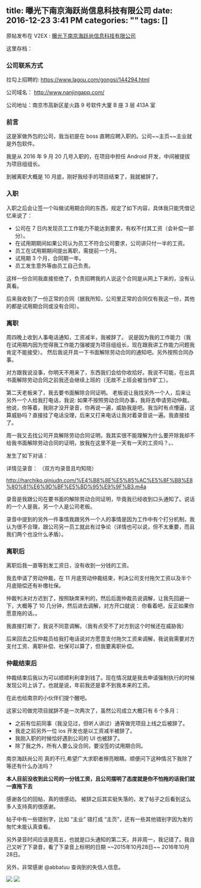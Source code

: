 title: 曝光下南京海跃尚信息科技有限公司
date: 2016-12-23 3:41 PM
categories: ""
tags: []
---

原帖发布在 V2EX : [曝光下南京海跃尚信息科技有限公司][1]

这里存档：

### 公司联系方式

拉勾上招聘的: https://www.lagou.com/gongsi/144294.html

公司域名： http://www.nanjingapp.com/ 

公司地址：南京市高新区星火路 9 号软件大厦 B 座 3 层 413A 室

### 前言

这是家做外包的公司，我当初是在 boss 直聘应聘入职的。公司\~\~主页\~\~主业就是外包软件。

我是从 2016 年 9 月 20 几号入职的，在项目中担任 Android 开发，中间被提拔为项目组组长。

到被离职大概是 10 月底，刚好我经手的项目结束了，我就被辞了。

### 入职

入职之后会让签一个叫做试用期合同的东西，规定了如下内容，具体我只能凭借记忆来说了：

* 公司在 7 日内发现员工工作能力不能达到要求，有权不付其工资（会补偿一部分）。
* 在试用期期间如果公司认为员工不符合公司要求，公司讲只付一半的工资。
* 员工在试用期期间提出离职，需提前一个月。
* 试用期 3 个月，合同期一年。
* 员工发生意外等由员工自己负责。

这样一份合同我直接拒绝了，负责招聘我的人说这个合同是从网上下来的，没有认真看。

后来我收到了一份正常的合同（据我所知，公司里正常的合同仅有我这一份，其他的都是试用期合同或没有合同）。

### 离职

周四晚上收到人事电话通知，工资减半，我被辞了。 说是因为我的工作能力（我在试用期内因为觉得我工作能力强被提为项目组组长，现在跟我讲工作能力问题我肯定不能接受）。 然后我说开具一下书面解除劳动合同的通知吧。另外按照合同办事。

对方跟我说没事，你明天不用来了，东西我们会给你收拾好。我说不可能，在出具书面解除劳动合同之前我还会继续上班的（无故不上班会被当作旷工）。

第二天老板来了，我去要书面解除合同证明。 老板说让我找另外一个人，后来让另外一个人给我打电话，我说: 如果不按照劳动合同办事，我将去申请劳动仲裁。 他说，你等着，我刚才没开录音，你再说一遍，威胁我是吧。我当时有点懵逼，这算威胁吗？直接挂了电话没理，后来又打来电话让我对着录音说一遍。我直接挂了。

周一我又去找公司开具解除劳动合同证明，我其实很不能理解为什么要开除我却不给我书面解除劳动合同的证明，放我在这里不是一天有一天的工资吗？。、

发生了如下对话：

详情见录音： （双方均录音且均知晓）

http://harchiko.qiniudn.com/%E4%B8%8E%E5%85%AC%E5%8F%B8%E8%80%81%E6%9D%BF%E5%BD%95%E9%9F%B3.m4a

录音是我跟公司在要书面的解除劳动合同证明，毕竟我已经收到口头通知了。说话的一个人是我，另一个人是公司老板。

录音中提到的另外一件事情我跟另外一个人的事情是因为工作中有个打分机制，我认为很不合理，跟公司另一员工就此有过争论（详情也可以说，但不太重要，而且我们两个也没什么矛盾）。

### 离职后

离职后我一直等到发工资日，没有收到一分钱的工资。

我去申请了劳动仲裁，在 11 月底劳动仲裁结束，判决公司支付拖欠工资以及半个月底赔偿还有补缴社保。

仲裁判决对方迟到了，按照缺席来判的，然后后面仲裁员说调解，让我先回避一下，大概等了 10 几分钟，然后进去调解，对方开口就说： 你看着吧，反正如果你愿意拖的话。。

我直接打断了，我说不同意调解。（我有点受不了对方到这个时候还在威胁我）

后来回去之后仲裁员给我打电话说对方愿意支付拖欠工资来调解，我说我需要对方支付工资、离职补偿、社保可以算了，但我要离职补偿。

### 仲裁结束后

仲裁结束后我以为可以顺顺利利拿到钱了。现在情况就是我去申请强制执行的时候发现公司上诉了。也就是说，年前我还是拿不到我本来的工资。

在此也给南京的小伙伴们提个醒吧。

这家公司做完项目就辞不是一次两次了，虽然公司成立大概只有 6 个多月：

* 之前有位前同事（我没见过，但听人讲过）通宵做完项目上线之后被辞了。
* 我走之前另外一位 ios 开发也是以工资减半被辞了。
* 我刚入职的时候恰好遇到公司的 UI 也被辞了。
* 除了我之外，所有人要么没合同，要没签的试用期合同。

南京海跃尚公司 真的不行,希望广大求职者擦亮眼睛。顺便问下这种情况下我除了等还有什么办法吗？

**本人目前没收到此公司的一分钱工资，且公司摆明了态度就是你不怕拖的话我们就一直拖下去**

感谢各位的回帖，真的很感动。 被辞之后其实挺失落的，发了帖子之后看到这么多人支持真的很感谢。

帖子中有一些错别字，比如 “主业” 错打成 “主页”，还有一些其他错别字因为发的匆忙未能认真查看。

另外录音时间应该是周五，也就是口头通知的第二天，并非周一，我记错了。我自己又听了下录音，看了下录音上标明的日期 \~\~2015年10月28日\~\~ 2016年10月28日。

另外，非常感谢 @abbatuu 查询到的失信人信息。

![][image-1] 
![][image-2]

[1]:	https://www.v2ex.com/t/329521

[image-1]:	http://i.imgur.com/pijKdVk.png
[image-2]:	http://i.imgur.com/NmDu1FQ.png